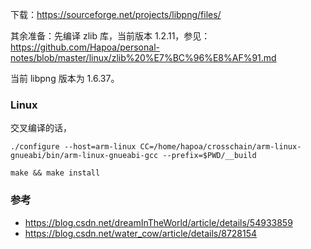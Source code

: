 下载：<https://sourceforge.net/projects/libpng/files/>

其余准备：先编译 zlib 库，当前版本 1.2.11，参见：<https://github.com/Hapoa/personal-notes/blob/master/linux/zlib%20%E7%BC%96%E8%AF%91.md>

当前 libpng 版本为 1.6.37。

### Linux

交叉编译的话，

```shell
./configure --host=arm-linux CC=/home/hapoa/crosschain/arm-linux-gnueabi/bin/arm-linux-gnueabi-gcc --prefix=$PWD/__build

make && make install
```





### 参考

- <https://blog.csdn.net/dreamInTheWorld/article/details/54933859>
- <https://blog.csdn.net/water_cow/article/details/8728154>